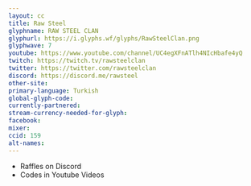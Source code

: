 ```yaml
---
layout: cc
title: Raw Steel
glyphname: RAW STEEL CLAN
glyphurl: https://i.glyphs.wf/glyphs/RawSteelClan.png
glyphwave: 7
youtube: https://www.youtube.com/channel/UC4egXFnATlh4NIcHbafe4yQ
twitch: https://twitch.tv/rawsteelclan
twitter: https://twitter.com/rawsteelclan
discord: https://discord.me/rawsteel
other-site: 
primary-language: Turkish
global-glyph-code: 
currently-partnered: 
stream-currency-needed-for-glyph: 
facebook: 
mixer: 
ccid: 159
alt-names: 
---
```

* Raffles on Discord
* Codes in Youtube Videos
